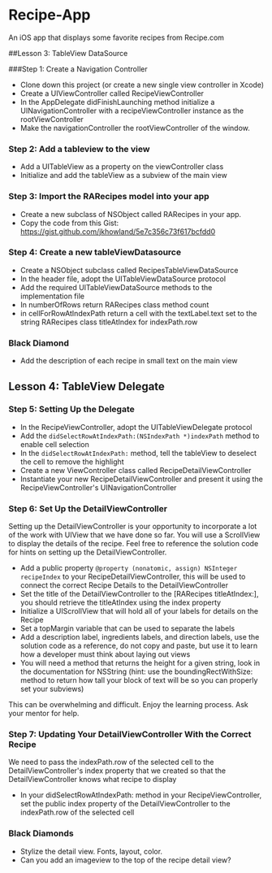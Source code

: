 Recipe-App
==========

An iOS app that displays some favorite recipes from Recipe.com

##Lesson 3: TableView DataSource

###Step 1: Create a Navigation Controller
- Clone down this project (or create a new single view controller in Xcode)
- Create a UIViewController called RecipeViewController
- In the AppDelegate didFinishLaunching method initialize a UINavigationController with a recipeViewController instance as the rootViewController
- Make the navigationController the rootViewController of the window.

### Step 2: Add a tableview to the view
- Add a UITableView as a property on the viewController class
- Initialize and add the tableView as a subview of the main view

### Step 3: Import the RARecipes model into your app
- Create a new subclass of NSObject called RARecipes in your app. 
- Copy the code from this Gist: https://gist.github.com/jkhowland/5e7c356c73f617bcfdd0

### Step 4: Create a new tableViewDatasource
- Create a NSObject subclass called RecipesTableViewDataSource
- In the header file, adopt the UITableViewDataSource protocol 
- Add the required UITableViewDataSource methods to the implementation file
- In numberOfRows return RARecipes class method count
- in cellForRowAtIndexPath return a cell with the textLabel.text set to the string RARecipes class titleAtIndex for indexPath.row

### Black Diamond
 - Add the description of each recipe in small text on the main view

## Lesson 4: TableView Delegate

### Step 5: Setting Up the Delegate
- In the RecipeViewController, adopt the UITableViewDelegate protocol
- Add the ```didSelectRowAtIndexPath:(NSIndexPath *)indexPath``` method to enable cell selection
- In the ```didSelectRowAtIndexPath:``` method, tell the tableView to deselect the cell to remove the highlight
- Create a new ViewController class called RecipeDetailViewController
- Instantiate your new RecipeDetailViewController and present it using the RecipeViewController's UINavigationController

### Step 6: Set Up the DetailViewController
Setting up the DetailViewController is your opportunity to incorporate a lot of the work with UIView that we have done so far. You will use a ScrollView to display the details of the recipe. Feel free to reference the solution code for hints on setting up the DetailViewController.

- Add a public property ```@property (nonatomic, assign) NSInteger recipeIndex``` to your RecipeDetailViewController, this will be used to connect the correct Recipe Details to the DetailViewController
- Set the title of the DetailViewController to the [RARecipes titleAtIndex:], you should retrieve the titleAtIndex using the index property
- Initialize a UIScrollView that will hold all of your labels for details on the Recipe
- Set a topMargin variable that can be used to separate the labels
- Add a description label, ingredients labels, and direction labels, use the solution code as a reference, do not copy and paste, but use it to learn how a developer must think about laying out views
- You will need a method that returns the height for a given string, look in the documentation for NSString (hint: use the boundingRectWithSize: method to return how tall your block of text will be so you can properly set your subviews)

This can be overwhelming and difficult. Enjoy the learning process. Ask your mentor for help.

### Step 7: Updating Your DetailViewController With the Correct Recipe

We need to pass the indexPath.row of the selected cell to the DetailViewController's index property that we created so that the DetailViewController knows what recipe to display

- In your didSelectRowAtIndexPath: method in your RecipeViewController, set the public index property of the DetailViewController to the indexPath.row of the selected cell

### Black Diamonds
- Stylize the detail view. Fonts, layout, color.
- Can you add an imageview to the top of the recipe detail view?

